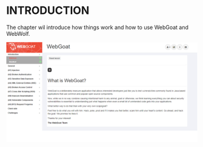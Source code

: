 # INTRODUCTION

The chapter wil introduce how things work and how to use WebGoat and WebWolf.

![Intro](Intro1.png)